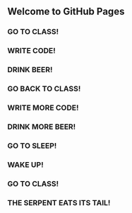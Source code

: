## Welcome to GitHub Pages

### GO TO CLASS!
### WRITE CODE!
### DRINK BEER!
### GO BACK TO CLASS!
### WRITE MORE CODE!
### DRINK MORE BEER!
### GO TO SLEEP!
### WAKE UP!
### GO TO CLASS!
### THE SERPENT EATS ITS TAIL!
